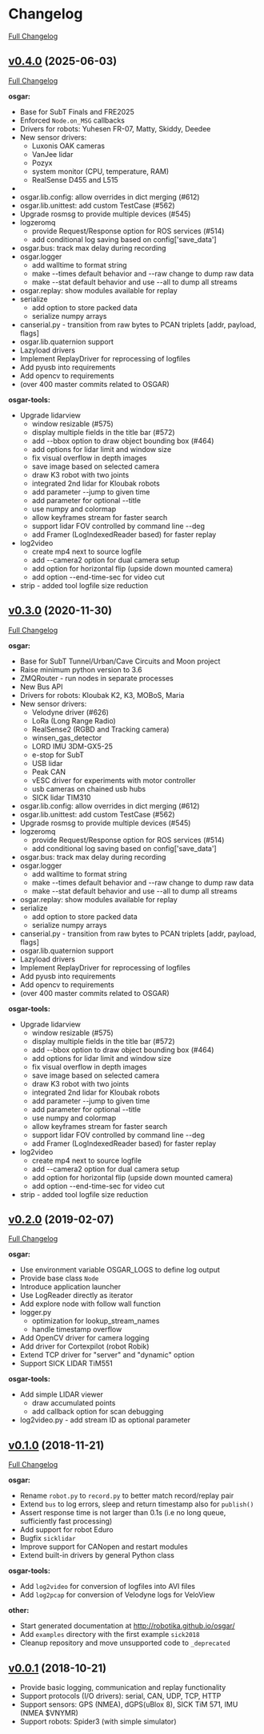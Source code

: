 # Changelog

[Full Changelog](https://github.com/robotika/osgar/compare/v0.4.0...master)

## [v0.4.0](https://github.com/robotika/osgar/tree/v0.4.0) (2025-06-03)
[Full Changelog](https://github.com/robotika/osgar/compare/v0.3.0...v0.4.0)

**osgar:**
- Base for SubT Finals and FRE2025
- Enforced `Node.on_MSG` callbacks
- Drivers for robots: Yuhesen FR-07, Matty, Skiddy, Deedee
- New sensor drivers:
   - Luxonis OAK cameras
   - VanJee lidar
   - Pozyx
   - system monitor (CPU, temperature, RAM)
   - RealSense D455 and L515
- 
- osgar.lib.config: allow overrides in dict merging (#612) 
- osgar.lib.unittest: add custom TestCase (#562) 
- Upgrade rosmsg to provide multiple devices (#545) 
- logzeromq 
   - provide Request/Response option for ROS services (#514)
   - add conditional log saving based on config['save_data']
- osgar.bus: track max delay during recording
- osgar.logger
   - add walltime to format string
   - make --times default behavior and --raw change to dump raw data
   - make --stat default behavior and use --all to dump all streams  
- osgar.replay: show modules available for replay
- serialize
   - add option to store packed data
   - serialize numpy arrays
- canserial.py - transition from raw bytes to PCAN triplets [addr, payload, flags]
- osgar.lib.quaternion support
- Lazyload drivers
- Implement ReplayDriver for reprocessing of logfiles
- Add pyusb into requirements
- Add opencv to requirements
- (over 400 master commits related to OSGAR)

**osgar-tools:**
- Upgrade lidarview
  - window resizable (#575)
  - display multiple fields in the title bar (#572)
  - add --bbox option to draw object bounding box (#464)
  - add options for lidar limit and window size
  - fix visual overflow in depth images
  - save image based on selected camera
  - draw K3 robot with two joints 
  - integrated 2nd lidar for Kloubak robots
  - add parameter --jump to given time
  - add parameter for optional --title
  - use numpy and colormap
  - allow keyframes stream for faster search
  - support lidar FOV controlled by command line --deg
  - add Framer (LogIndexedReader based) for faster replay
- log2video
  - create mp4 next to source logfile 
  - add --camera2 option for dual camera setup
  - add option for horizontal flip (upside down mounted camera)
  - add option --end-time-sec for video cut
- strip - added tool logfile size reduction


## [v0.3.0](https://github.com/robotika/osgar/tree/v0.3.0) (2020-11-30)
[Full Changelog](https://github.com/robotika/osgar/compare/v0.2.0...v0.3.0)

**osgar:**
- Base for SubT Tunnel/Urban/Cave Circuits and Moon project
- Raise minimum python version to 3.6
- ZMQRouter - run nodes in separate processes
- New Bus API
- Drivers for robots: Kloubak K2, K3, MOBoS, Maria
- New sensor drivers:
   - Velodyne driver (#626)
   - LoRa (Long Range Radio)
   - RealSense2 (RGBD and Tracking camera)
   - winsen_gas_detector
   - LORD IMU 3DM-GX5-25
   - e-stop for SubT
   - USB lidar
   - Peak CAN
   - vESC driver for experiments with motor controller
   - usb cameras on chained usb hubs
   - SICK lidar TIM310
- osgar.lib.config: allow overrides in dict merging (#612) 
- osgar.lib.unittest: add custom TestCase (#562) 
- Upgrade rosmsg to provide multiple devices (#545) 
- logzeromq 
   - provide Request/Response option for ROS services (#514)
   - add conditional log saving based on config['save_data']
- osgar.bus: track max delay during recording
- osgar.logger
   - add walltime to format string
   - make --times default behavior and --raw change to dump raw data
   - make --stat default behavior and use --all to dump all streams  
- osgar.replay: show modules available for replay
- serialize
   - add option to store packed data
   - serialize numpy arrays
- canserial.py - transition from raw bytes to PCAN triplets [addr, payload, flags]
- osgar.lib.quaternion support
- Lazyload drivers
- Implement ReplayDriver for reprocessing of logfiles
- Add pyusb into requirements
- Add opencv to requirements
- (over 400 master commits related to OSGAR)

**osgar-tools:**
- Upgrade lidarview
  - window resizable (#575)
  - display multiple fields in the title bar (#572)
  - add --bbox option to draw object bounding box (#464)
  - add options for lidar limit and window size
  - fix visual overflow in depth images
  - save image based on selected camera
  - draw K3 robot with two joints 
  - integrated 2nd lidar for Kloubak robots
  - add parameter --jump to given time
  - add parameter for optional --title
  - use numpy and colormap
  - allow keyframes stream for faster search
  - support lidar FOV controlled by command line --deg
  - add Framer (LogIndexedReader based) for faster replay
- log2video
  - create mp4 next to source logfile 
  - add --camera2 option for dual camera setup
  - add option for horizontal flip (upside down mounted camera)
  - add option --end-time-sec for video cut
- strip - added tool logfile size reduction

## [v0.2.0](https://github.com/robotika/osgar/tree/v0.2.0) (2019-02-07)
[Full Changelog](https://github.com/robotika/osgar/compare/v0.1.0...v0.2.0)

**osgar:**
- Use environment variable OSGAR_LOGS to define log output
- Provide base class `Node`
- Introduce application launcher
- Use LogReader directly as iterator
- Add explore node with follow wall function
- logger.py
  - optimization for lookup_stream_names
  - handle timestamp overflow
- Add OpenCV driver for camera logging
- Add driver for Cortexpilot (robot Robik)
- Extend TCP driver for "server" and "dynamic" option
- Support SICK LIDAR TiM551

**osgar-tools:**
- Add simple LIDAR viewer
  - draw accumulated points
  - add callback option for scan debugging
- log2video.py - add stream ID as optional parameter


## [v0.1.0](https://github.com/robotika/osgar/tree/v0.1.0) (2018-11-21)
[Full Changelog](https://github.com/robotika/osgar/compare/v0.0.1...v0.1.0)

**osgar:**
- Rename `robot.py` to `record.py` to better match record/replay pair
- Extend `bus` to log errors, sleep and return timestamp also for `publish()`
- Assert response time is not larger than 0.1s (i.e no long queue, sufficiently fast processing)
- Add support for robot Eduro
- Bugfix `sicklidar`
- Improve support for CANopen and restart modules
- Extend built-in drivers by general Python class

**osgar-tools:**
- Add `log2video` for conversion of logfiles into AVI files
- Add `log2pcap` for conversion of Velodyne logs for VeloView

**other:**
- Start generated documentation at http://robotika.github.io/osgar/
- Add `examples` directory with the first example `sick2018`
- Cleanup repository and move unsupported code to `_deprecated`


## [v0.0.1](https://github.com/robotika/osgar/tree/v0.0.1) (2018-10-21)

- Provide basic logging, communication and replay functionality
- Support protocols (I/O drivers): serial, CAN, UDP, TCP, HTTP
- Support sensors: GPS (NMEA), dGPS(uBlox 8), SICK TiM 571, IMU (NMEA $VNYMR)
- Support robots: Spider3 (with simple simulator)

